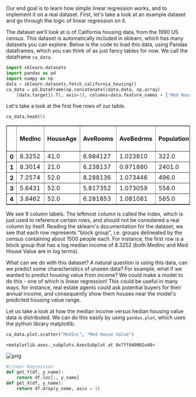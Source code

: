 # 



Our end goal is to learn how simple linear regression works, and to implement it on a real dataset. First, let's take a look at an example dataset and go through the logic of linear regression on it.

The dataset we'll look at is of California housing data, from the 1990 US census. This dataset is automatically included in sklearn, which has many datasets you can explore. Below is the code to load this data, using Pandas dataframes, which you can think of as just fancy tables for now. We call the dataframe `ca_data`.

```python
import sklearn.datasets
import pandas as pd
import numpy as np
data = sklearn.datasets.fetch_california_housing()
ca_data = pd.DataFrame(np.concatenate((data.data, np.array(
    [data.target]).T), axis=1), columns=data.feature_names + ['Med House Value'])
```

Let's take a look at the first five rows of our table.

```python
ca_data.head(5)
```




<div>
<style scoped>
    .dataframe tbody tr th:only-of-type {
        vertical-align: middle;
    }

    .dataframe tbody tr th {
        vertical-align: top;
    }

    .dataframe thead th {
        text-align: right;
    }
</style>
<table border="1" class="dataframe">
  <thead>
    <tr style="text-align: right;">
      <th></th>
      <th>MedInc</th>
      <th>HouseAge</th>
      <th>AveRooms</th>
      <th>AveBedrms</th>
      <th>Population</th>
      <th>AveOccup</th>
      <th>Latitude</th>
      <th>Longitude</th>
      <th>Med House Value</th>
    </tr>
  </thead>
  <tbody>
    <tr>
      <th>0</th>
      <td>8.3252</td>
      <td>41.0</td>
      <td>6.984127</td>
      <td>1.023810</td>
      <td>322.0</td>
      <td>2.555556</td>
      <td>37.88</td>
      <td>-122.23</td>
      <td>4.526</td>
    </tr>
    <tr>
      <th>1</th>
      <td>8.3014</td>
      <td>21.0</td>
      <td>6.238137</td>
      <td>0.971880</td>
      <td>2401.0</td>
      <td>2.109842</td>
      <td>37.86</td>
      <td>-122.22</td>
      <td>3.585</td>
    </tr>
    <tr>
      <th>2</th>
      <td>7.2574</td>
      <td>52.0</td>
      <td>8.288136</td>
      <td>1.073446</td>
      <td>496.0</td>
      <td>2.802260</td>
      <td>37.85</td>
      <td>-122.24</td>
      <td>3.521</td>
    </tr>
    <tr>
      <th>3</th>
      <td>5.6431</td>
      <td>52.0</td>
      <td>5.817352</td>
      <td>1.073059</td>
      <td>558.0</td>
      <td>2.547945</td>
      <td>37.85</td>
      <td>-122.25</td>
      <td>3.413</td>
    </tr>
    <tr>
      <th>4</th>
      <td>3.8462</td>
      <td>52.0</td>
      <td>6.281853</td>
      <td>1.081081</td>
      <td>565.0</td>
      <td>2.181467</td>
      <td>37.85</td>
      <td>-122.25</td>
      <td>3.422</td>
    </tr>
  </tbody>
</table>
</div>



We see $9$ column labels. The leftmost column is called the index, which is just used to reference certain rows, and should not be considered a real column by itself. Reading the sklearn's documentation for the dataset, we see that each row represents "block group", i.e. groups delineated by the census containing about $1500$ people each. For instance, the first row is a block group that has a log median income of $8.3252$ (both MedInc and Med House Value are in log terms). 

What can we do with this dataset? A natural question is using this data, can we predict some characteristics of unseen data? For example, what if we wanted to predict housing value from income? We could make a model to do this - one of which is linear regression! This could be useful in many ways, for instance, real estate agents could ask potential buyers for their annual income, and consequently show them houses near the model's predicted housing value range. 

Let us take a look at how the median income versus hedian housing value data is distributed. We can do this easily by using `pandas.plot`, which uses the python library matplotlib.

```python
ca_data.plot.scatter("MedInc", "Med House Value")
```




    <matplotlib.axes._subplots.AxesSubplot at 0x7ff040002e48>




![png](Scratch_files/output_5_1.png)


```python
#Linear Regression
def get_Y(df, y_name):
    return df.loc[:, y_name]
def get_X(df, y_name):
    return df.drop(y_name, axis = 1)
```
